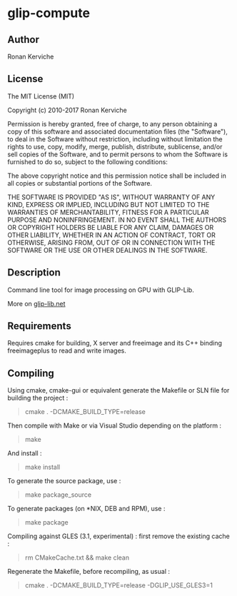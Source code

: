 glip-compute
==============

Author
--------------
Ronan Kerviche

License
--------------
The MIT License (MIT)

Copyright (c) 2010-2017 Ronan Kerviche

Permission is hereby granted, free of charge, to any person obtaining a copy
of this software and associated documentation files (the "Software"), to deal
in the Software without restriction, including without limitation the rights
to use, copy, modify, merge, publish, distribute, sublicense, and/or sell
copies of the Software, and to permit persons to whom the Software is
furnished to do so, subject to the following conditions:

The above copyright notice and this permission notice shall be included in
all copies or substantial portions of the Software.

THE SOFTWARE IS PROVIDED "AS IS", WITHOUT WARRANTY OF ANY KIND, EXPRESS OR
IMPLIED, INCLUDING BUT NOT LIMITED TO THE WARRANTIES OF MERCHANTABILITY,
FITNESS FOR A PARTICULAR PURPOSE AND NONINFRINGEMENT. IN NO EVENT SHALL THE
AUTHORS OR COPYRIGHT HOLDERS BE LIABLE FOR ANY CLAIM, DAMAGES OR OTHER
LIABILITY, WHETHER IN AN ACTION OF CONTRACT, TORT OR OTHERWISE, ARISING FROM,
OUT OF OR IN CONNECTION WITH THE SOFTWARE OR THE USE OR OTHER DEALINGS IN
THE SOFTWARE.

Description
--------------
Command line tool for image processing on GPU with GLIP-Lib.

More on [glip-lib.net](http://glip-lib.net/page12__tool_glip_compute.html)

Requirements
--------------
Requires cmake for building, X server and freeimage and its C++ binding freeimageplus to read and write images.

Compiling
--------------
Using cmake, cmake-gui or equivalent generate the Makefile or SLN file for building the project :

> cmake . -DCMAKE_BUILD_TYPE=release

Then compile with Make or via Visual Studio depending on the platform :

> make

And install :

> make install

To generate the source package, use :

> make package_source

To generate packages (on *NIX, DEB and RPM), use :

> make package

Compiling against GLES (3.1, experimental) : first remove the existing cache :

> rm CMakeCache.txt && make clean

Regenerate the Makefile, before recompiling, as usual :

> cmake . -DCMAKE_BUILD_TYPE=release -DGLIP_USE_GLES3=1

